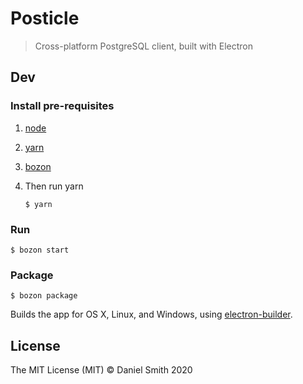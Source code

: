 # Posticle

> Cross-platform PostgreSQL client, built with Electron


## Dev

### Install pre-requisites

1. [node](https://nodejs.org/en/download/)
2. [yarn](https://classic.yarnpkg.com/en/docs/install)
3. [bozon](https://github.com/railsware/bozon#installation)
4. Then run yarn

   ```
   $ yarn
   ```

### Run

```
$ bozon start
```

### Package

```
$ bozon package
```

Builds the app for OS X, Linux, and Windows, using [electron-builder](https://github.com/electron-userland/electron-builder).


## License

The MIT License (MIT) © Daniel Smith 2020
